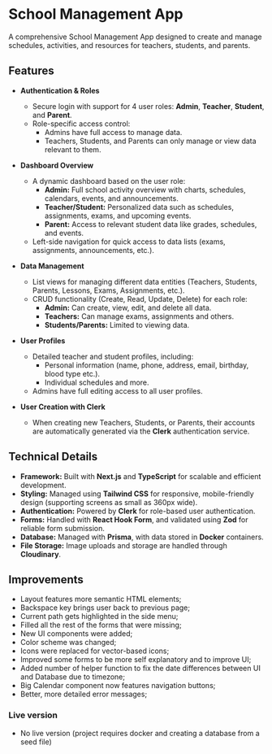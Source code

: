 # School Management App

A comprehensive School Management App designed to create and manage schedules, activities, and resources for teachers, students, and parents.

## Features

- **Authentication & Roles**

  - Secure login with support for 4 user roles: **Admin**, **Teacher**, **Student**, and **Parent**.
  - Role-specific access control:
    - Admins have full access to manage data.
    - Teachers, Students, and Parents can only manage or view data relevant to them.

- **Dashboard Overview**

  - A dynamic dashboard based on the user role:
    - **Admin:** Full school activity overview with charts, schedules, calendars, events, and announcements.
    - **Teacher/Student:** Personalized data such as schedules, assignments, exams, and upcoming events.
    - **Parent:** Access to relevant student data like grades, schedules, and events.
  - Left-side navigation for quick access to data lists (exams, assignments, announcements, etc.).

- **Data Management**

  - List views for managing different data entities (Teachers, Students, Parents, Lessons, Exams, Assignments, etc.).
  - CRUD functionality (Create, Read, Update, Delete) for each role:
    - **Admin:** Can create, view, edit, and delete all data.
    - **Teachers:** Can manage exams, assignments and others.
    - **Students/Parents:** Limited to viewing data.

- **User Profiles**

  - Detailed teacher and student profiles, including:
    - Personal information (name, phone, address, email, birthday, blood type etc.).
    - Individual schedules and more.
  - Admins have full editing access to all user profiles.

- **User Creation with Clerk**
  - When creating new Teachers, Students, or Parents, their accounts are automatically generated via the **Clerk** authentication service.

## Technical Details

- **Framework:** Built with **Next.js** and **TypeScript** for scalable and efficient development.
- **Styling:** Managed using **Tailwind CSS** for responsive, mobile-friendly design (supporting screens as small as 360px wide).
- **Authentication:** Powered by **Clerk** for role-based user authentication.
- **Forms:** Handled with **React Hook Form**, and validated using **Zod** for reliable form submission.
- **Database:** Managed with **Prisma**, with data stored in **Docker** containers.
- **File Storage:** Image uploads and storage are handled through **Cloudinary**.

## Improvements

- Layout features more semantic HTML elements;
- Backspace key brings user back to previous page;
- Current path gets highlighted in the side menu;
- Filled all the rest of the forms that were missing;
- New UI components were added;
- Color scheme was changed;
- Icons were replaced for vector-based icons;
- Improved some forms to be more self explanatory and to improve UI;
- Added number of helper function to fix the date differences between UI and Database due to timezone;
- Big Calendar component now features navigation buttons;
- Better, more detailed error messages;

### Live version

- No live version (project requires docker and creating a database from a seed file)
